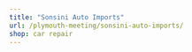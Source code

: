 ```yaml
---
title: "Sonsini Auto Imports"
url: /plymouth-meeting/sonsini-auto-imports/
shop: car repair
---
```

